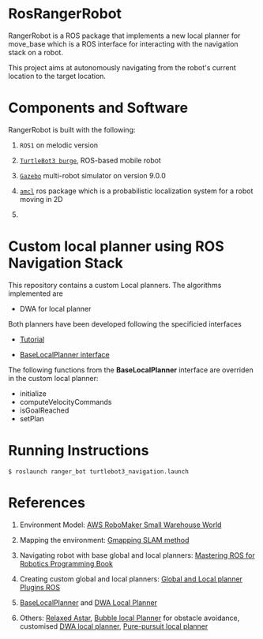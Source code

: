 # RosRangerRobot

RangerRobot is a ROS package that implements a new local planner for move_base which is a ROS interface for interacting with the navigation stack on a robot. 

This project aims at autonomously navigating from the robot's current location to the target location.

# Components and Software
RangerRobot is built with the following:

1. `ROS1` on melodic version
2. [`TurtleBot3 burge`](https://emanual.robotis.com/docs/en/platform/turtlebot3/overview/), ROS-based mobile robot
3. [`Gazebo`](https://classic.gazebosim.org/) multi-robot simulator on version 9.0.0

1. [`amcl`](http://wiki.ros.org/amcl) ros package which is a probabilistic localization system for a robot moving in 2D
2. 

# Custom local planner using ROS Navigation Stack
This repository contains a custom Local planners.
The algorithms implemented are
- DWA for local planner

Both planners have been developed following the specificied interfaces
- [Tutorial](http://wiki.ros.org/navigation/Tutorials/Writing%20a%20Local%20Path%20Planner%20As%20Plugin%20in%20ROS)

- [BaseLocalPlanner interface](http://docs.ros.org/melodic/api/nav_core/html/classnav__core_1_1BaseLocalPlanner.html)


The following functions from the **BaseLocalPlanner** interface are overriden in the custom local planner:
- initialize
- computeVelocityCommands
- isGoalReached
- setPlan

# Running Instructions

```
$ roslaunch ranger_bot turtlebot3_navigation.launch
```


# References

1. Environment Model: [AWS RoboMaker Small Warehouse World](https://github.com/aws-robotics/aws-robomaker-small-warehouse-world)

2. Mapping the environment: [Gmapping SLAM method](https://emanual.robotis.com/docs/en/platform/turtlebot3/slam_simulation/)

3. Navigating robot with base global and local planners: [Mastering ROS for Robotics Programming Book](https://books.google.co.uk/books?hl=en&lr=&id=MulODwAAQBAJ&oi=fnd&pg=PP1&dq=Mastering+ROS+for+Robotics+Programming&ots=Clm6JZl-qP&sig=T8PgJ2vYnygKOkXfwT9QBLTOZak&redir_esc=y#v=onepage&q=Mastering%20ROS%20for%20Robotics%20Programming&f=false)

4. Creating custom global and local planners: [Global and Local planner Plugins ROS](http://wiki.ros.org/navigation/TutorialsWriting%20A%20Global%20Path%20Planner%20As%20Plugin%20in%20ROS)

5. [BaseLocalPlanner](https://github.com/ros-planning/navigation/tree/4a3d261daa4e7eafa40bf7e4505f8aa8678d7bd7/base_local_planner) and [DWA Local Planner](https://github.com/ros-planning/navigation/tree/4a3d261daa4e7eafa40bf7e4505f8aa8678d7bd7/dwa_local_planner)

6. Others: [Relaxed Astar](https://github.com/aranyadan/relaxed_astar), [Bubble local Planner](https://github.com/adrianapadilla/bubble_local_planner) for obstacle avoidance, customised [DWA local planner](https://github.com/davidezilio/custom_navigation), [Pure-pursuit local planner](https://github.com/raphaelkba/pure_pursuit)